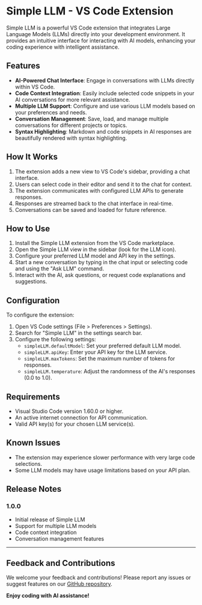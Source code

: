 # Simple LLM - VS Code Extension

Simple LLM is a powerful VS Code extension that integrates Large Language Models (LLMs) directly into your development environment. It provides an intuitive interface for interacting with AI models, enhancing your coding experience with intelligent assistance.

## Features

- **AI-Powered Chat Interface**: Engage in conversations with LLMs directly within VS Code.
- **Code Context Integration**: Easily include selected code snippets in your AI conversations for more relevant assistance.
- **Multiple LLM Support**: Configure and use various LLM models based on your preferences and needs.
- **Conversation Management**: Save, load, and manage multiple conversations for different projects or topics.
- **Syntax Highlighting**: Markdown and code snippets in AI responses are beautifully rendered with syntax highlighting.

## How It Works

1. The extension adds a new view to VS Code's sidebar, providing a chat interface.
2. Users can select code in their editor and send it to the chat for context.
3. The extension communicates with configured LLM APIs to generate responses.
4. Responses are streamed back to the chat interface in real-time.
5. Conversations can be saved and loaded for future reference.

## How to Use

1. Install the Simple LLM extension from the VS Code marketplace.
2. Open the Simple LLM view in the sidebar (look for the LLM icon).
3. Configure your preferred LLM model and API key in the settings.
4. Start a new conversation by typing in the chat input or selecting code and using the "Ask LLM" command.
5. Interact with the AI, ask questions, or request code explanations and suggestions.

## Configuration

To configure the extension:

1. Open VS Code settings (File > Preferences > Settings).
2. Search for "Simple LLM" in the settings search bar.
3. Configure the following settings:
   - `simpleLLM.defaultModel`: Set your preferred default LLM model.
   - `simpleLLM.apiKey`: Enter your API key for the LLM service.
   - `simpleLLM.maxTokens`: Set the maximum number of tokens for responses.
   - `simpleLLM.temperature`: Adjust the randomness of the AI's responses (0.0 to 1.0).

## Requirements

- Visual Studio Code version 1.60.0 or higher.
- An active internet connection for API communication.
- Valid API key(s) for your chosen LLM service(s).

## Known Issues

- The extension may experience slower performance with very large code selections.
- Some LLM models may have usage limitations based on your API plan.

## Release Notes

### 1.0.0

- Initial release of Simple LLM
- Support for multiple LLM models
- Code context integration
- Conversation management features

---

## Feedback and Contributions

We welcome your feedback and contributions! Please report any issues or suggest features on our [GitHub repository](https://github.com/yourusername/simple-llm).

**Enjoy coding with AI assistance!**

